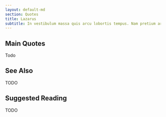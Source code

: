 ```yaml
---
layout: default-md
section: Quotes
title: Lazarus
subtitle: In vestibulum massa quis arcu lobortis tempus. Nam pretium arcu in odio vulputate luctus.
---
```


## Main Quotes

Todo


## See Also
TODO


## Suggested Reading
TODO
